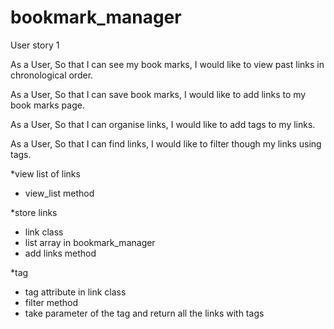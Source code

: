 # bookmark_manager

User story 1

As a User,
So that I can see my book marks,
I would like to view past links in chronological order.

As a User,
So that I can save book marks,
I would like to add links to my book marks page.

As a User,
So that I can organise links,
I would like to add tags to my links.

As a User,
So that I can find links,
I would like to filter though my links using tags.

*view list of links
  - view_list method

*store links
  - link class
  - list array in bookmark_manager
  - add links method

*tag
  - tag attribute in link class
  - filter method
  - take parameter of the tag and return all the links with tags
